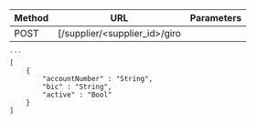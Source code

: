 
| Method | URL | Parameters |
|---|---|---|
| POST|[/supplier/\<supplier_id\>/giro |
    
    ```
    [
        {
            "accountNumber" : "String",
            "bic" : "String",
            "active" : "Bool"
        }
    ]

